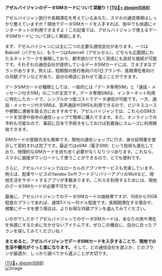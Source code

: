 **アゼルバイジャンのデータSIMカードについて深掘り！[[TG💪+ @esim1088](https://t.me/s/esim1088)]**

アゼルバイジャン旅行や長期滞在を考えているあなた、スマホの通信環境はしっかり整えていますか？現地でデータSIMカードを入手すれば、街中でも快適にインターネットが利用できますよ！この記事では、アゼルバイジャンで使えるデータSIMカードについて詳しく解説します。

まず、アゼルバイジャンには主に二つの主要な通信会社があります。一つはBakcell（バクセル）、もう一つはAzercell（アゼルセル）。どちらも広範囲にわたるネットワークを展開しており、都市部だけでなく田舎にも良好な接続が可能です。それぞれの通信会社が提供しているデータSIMカードには、さまざまなプランがあります。例えば、短期間の旅行者向けの1日プランや、長期滞在者向けの月額プランなどがあり、自分の用途に合わせて選ぶことができます。

データSIMカードの種類としては、一般的には「データ専用SIM」と「通話・メッセージ付きSIM」の二つが主流です。データ専用SIMは、インターネット利用に特化したカードで、シンプルかつ低コストでデータ通信が可能です。一方、通話・メッセージ付きSIMは、音声通話やSMSも利用できるので、ビジネスユースや頻繁に連絡を取る方におすすめです。アゼルバイジャンでは、これらのSIMカードを空港や街中の通信ショップで簡単に購入できます。また、オンラインでの予約も可能なので、事前に日本で手続きをしておけば到着後にスムーズに利用開始できます。

SIMカードの登録方法も簡単です。現地の通信ショップに行き、身分証明書を提示して契約すれば完了です。最近ではeSIM（電子SIM）という技術も進化しており、物理的なSIMカードを持ち歩く必要がなくなりつつあります。これなら、スマホに直接ダウンロードして使うことができるので、とても便利です。

さらに、アゼルバイジャンではローカルのアプリやサービスも充実しています。例えば、配車サービスのYandex GoやフードデリバリーアプリのWoltなど、現地生活をサポートするアプリが多数あります。これらを利用するためには、現地のデータSIMカードが必要不可欠です。

最後に、アゼルバイジャンでのデータSIMカードの価格帯ですが、1GBから10GB程度のプランであれば、通常5ドル〜10ドル程度です。長期間滞在する場合や、頻繁にデータを使う場合は、よりお得な月額プランを選んでみてください。

いかがでしたか？アゼルバイジャンでのデータSIMカードは、あなたの旅や滞在を快適にするために欠かせないアイテムです。ぜひこの機会に、自分に合ったプランを探してみてくださいね！

**まとめると、アゼルバイジャンでデータSIMカードを入手することで、現地での生活や観光がぐっと楽になります。** そして、どの通信会社を選ぶか、どのプランが最適か、しっかり調べてから選ぶことが大切です。

[[TG💪+ @esim1088](https://t.me/s/esim1088)]  
![Image](https://i.postimg.cc/Y0z9fWf4/image.png)